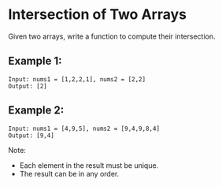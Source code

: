 # Intersection of Two Arrays

Given two arrays, write a function to compute their intersection.

## Example 1:
```
Input: nums1 = [1,2,2,1], nums2 = [2,2]
Output: [2]
```

## Example 2:
```
Input: nums1 = [4,9,5], nums2 = [9,4,9,8,4]
Output: [9,4]
```
Note:

* Each element in the result must be unique.
* The result can be in any order.